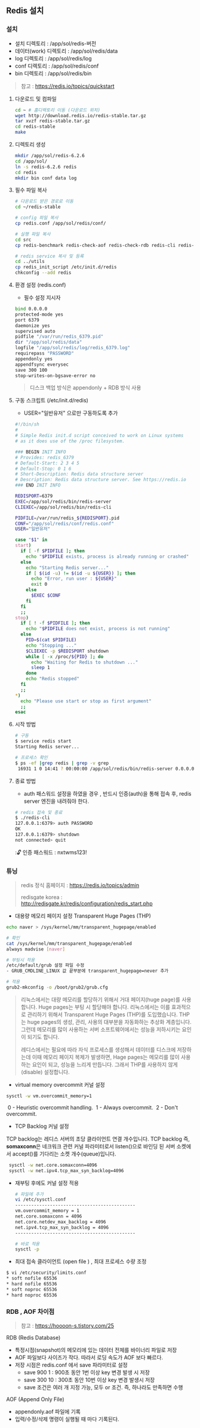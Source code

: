 ## Redis 설치

### 설치

* 설치 디렉토리 : /app/sol/redis-버전
* 데이터(work) 디렉토리 : /app/sol/redis/data
* log 디렉토리 : /app/sol/redis/log
* conf 디렉토리 : /app/sol/redis/conf
* bin 디렉토리 : /app/sol/redis/bin

> 참고 : https://redis.io/topics/quickstart

1. 다운로드 및 컴파일

   ~~~bash
   cd ~	# 홈디렉토리 이동 (다운로드 위치)
   wget http://download.redis.io/redis-stable.tar.gz
   tar xvzf redis-stable.tar.gz
   cd redis-stable
   make
   ~~~

   

2. 디렉토리 생성

   ~~~bash
   mkdir /app/sol/redis-6.2.6
   cd /app/sol/
   ln -s redis-6.2.6 redis
   cd redis
   mkdir bin conf data log
   ~~~

   

3. 필수 파일 복사

   ~~~bash
   # 다운로드 받은 경로로 이동
   cd ~/redis-stable
   
   # config 파일 복사
   cp redis.conf /app/sol/redis/conf/
   
   # 실행 파일 복사
   cd src
   cp redis-benchmark redis-check-aof redis-check-rdb redis-cli redis-server /app/sol/redis/bin/
   
   # redis service 복사 및 등록
   cd ../utils
   cp redis_init_script /etc/init.d/redis
   chkconfig --add redis
   ~~~

   

4. 환경 설정 (redis.conf)

   - 필수 설정 지시자

   ~~~bash
   bind 0.0.0.0
   protected-mode yes
   port 6379
   daemonize yes
   supervised auto
   pidfile "/var/run/redis_6379.pid"
   dir "/app/sol/redis/data"
   logfile "/app/sol/redis/log/redis_6379.log"
   requirepass "PASSWORD"
   appendonly yes
   appendfsync everysec
   save 300 100
   stop-writes-on-bgsave-error no
   ~~~

   > 디스크 백업 방식은 appendonly + RDB 방식 사용

   

5. 구동 스크립트 (/etc/init.d/redis) 

   * USER="일반유저" 으로만 구동하도록 추가

   ~~~bash
   #!/bin/sh
   #
   # Simple Redis init.d script conceived to work on Linux systems
   # as it does use of the /proc filesystem.
   
   ### BEGIN INIT INFO
   # Provides: redis_6379
   # Default-Start: 2 3 4 5
   # Default-Stop: 0 1 6
   # Short-Description: Redis data structure server
   # Description: Redis data structure server. See https://redis.io
   ### END INIT INFO
   
   REDISPORT=6379
   EXEC=/app/sol/redis/bin/redis-server
   CLIEXEC=/app/sol/redis/bin/redis-cli
   
   PIDFILE=/var/run/redis_${REDISPORT}.pid
   CONF="/app/sol/redis/conf/redis.conf"
   USER="일반유저"
   
   case "$1" in
   start)
     if [ -f $PIDFILE ]; then
       echo "$PIDFILE exists, process is already running or crashed"
     else
       echo "Starting Redis server..."
       if [ $(id -u) != $(id -u ${USER}) ]; then
         echo "Error, run user : ${USER}"
         exit 0
       else
         $EXEC $CONF
       fi
     fi
     ;;
   stop)
     if [ ! -f $PIDFILE ]; then
       echo "$PIDFILE does not exist, process is not running"
     else
       PID=$(cat $PIDFILE)
       echo "Stopping ..."
       $CLIEXEC -p $REDISPORT shutdown
       while [ -x /proc/${PID} ]; do
         echo "Waiting for Redis to shutdown ..."
         sleep 1
       done
       echo "Redis stopped"
     fi
     ;;
   *)
     echo "Please use start or stop as first argument"
     ;;
   esac
   ~~~

   

6. 시작 방법

   ~~~bash
   # 구동
   $ service redis start
   Starting Redis server...
   
   # 프로세스 확인
   $ ps -ef |grep redis | grep -v grep
    16931 1 0 14:41 ? 00:00:00 /app/sol/redis/bin/redis-server 0.0.0.0:6379
   ~~~

   

7. 종료 방법

   * auth 패스워드 설정을 하였을 경우 , 반드시 인증(auth)을 통해 접속 후, redis server 엔진을 내려줘야 한다.

   ~~~bash
   # redis 접속 및 종료
   $ ./redis-cli
   127.0.0.1:6379> auth PASSWORD
   OK
   127.0.0.1:6379> shutdown
   not connected> quit
   ~~~

   ::unlock: 인증 패스워드 : nxtwms123!



### 튜닝

> redis 정식 홈페이지 : https://redis.io/topics/admin
>
> redisgate korea : http://redisgate.kr/redis/configuration/redis_start.php

* 대용량 메모리 페이지 설정  Transparent Huge Pages (THP) 

~~~bash
echo naver > /sys/kernel/mm/transparent_hugepage/enabled

# 확인
cat /sys/kernel/mm/transparent_hugepage/enabled
always madvise [naver]

# 부팅시 적용
/etc/default/grub 설정 파일 수정
- GRUB_CMDLINE_LINUX 값 끝부분에 transparent_hugepage=never 추가

# 적용
grub2-mkconfig -o /boot/grub2/grub.cfg

~~~

>리눅스에서는 대량 메모리를 할당하기 위해서 거대 페이지(huge page)를 사용합니다. Huge pages는 부팅 시 할당해야 합니다. 리눅스에서는 이를 효과적으로 관리하기 위해서 Transparent Huge Pages (THP)를 도입했습니다.  THP는 huge pages의 생성, 관리, 사용의 대부분을 자동화하는 추상화 계층입니다. 그런데 메모리를 많이 사용하는 서버 소프트웨어에서는 성능을 저하시키는 요인이 되기도 합니다.
>
>레디스에서는 필요에 따라 자식 프로세스를 생성해서 데이터를 디스크에 저장하는데 이때 메모리 페이지 복제가 발생하면, Hage pages는 메모리를 많이 사용하는 요인이 되고, 성능을 느리게 만듭니다.  그래서 THP를 사용하지 않게(disable) 설정합니다.

* virtual memory overcommit 커널 설정

~~~bash
sysctl -w vm.overcommit_memory=1
~~~

​	0 - Heuristic overcommit handling.
​	1 - Always overcommit.
​	2 - Don't overcommit.

* TCP Backlog 커널 설정

TCP backlog는 레디스 서버의 초당 클라이언트 연결 개수입니다.   TCP backlog 즉, **somaxconn**은 네크워크 관련 커널 파라미터로서 listen()으로 바인딩 된 서버 소켓에서 accept()를 기다리는 소켓 개수(queue)입니다.

~~~bash
 sysctl -w net.core.somaxconn=4096
 sysctl -w net.ipv4.tcp_max_syn_backlog=4096
~~~

* 재부팅 후에도 커널 설정 적용 

  ~~~bash
  # 파일에 추가
  vi /etc/sysctl.conf
  ---------------------------------------------
  vm.overcommit_memory = 1
  net.core.somaxconn = 4096
  net.core.netdev_max_backlog = 4096
  net.ipv4.tcp_max_syn_backlog = 4096
  ---------------------------------------------
  
  # 바로 적용
  sysctl -p
  ~~~

  

* 최대 접속 클라이언트 (open file ) , 최대 프로세스 수량 조정

~~~bash
$ vi /etc/security/limits.conf
* soft nofile 65536
* hard nofile 65536
* soft noproc 65536
* hard noproc 65536
~~~



### RDB , AOF 차이점

> 참고 : https://hoooon-s.tistory.com/25

RDB (Redis Database)

- 특정시점(snapshot)의 메모리에 있는 데이터 전체를 바이너리 파일로 저장
- AOF 파일보다 사이즈가 작다. 따라서 로딩 속도가 AOF 보다 빠르다. 
- 저장 시점은 redis.conf 에서 save 파라미터로 설정
  - save 900 1 : 900초 동안 1번 이상 key 변경 발생 시 저장
  - save 300 10 : 300초 동안 10번 이상 key 변경 발생시 저장
  - save 조건은 여러 개 지정 가능, 모두 or 조건. 즉, 하나라도 만족하면 수행

AOF (Append Only File)

* appendonly.aof 파일에 기록
* 입력/수정/삭제 명령이 실행될 때 마다 기록된다. 

